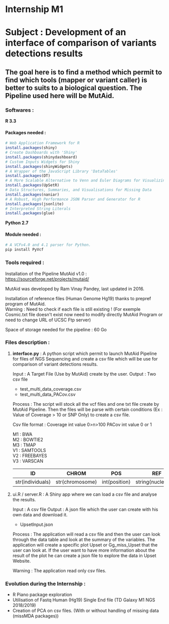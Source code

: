 # Internship M1
# Subject : Development of an interface of comparison of variants detections results

## The goal here is to find a method which permit to find which tools (mapper or variant caller) is better to suits to a biological question. The Pipeline used here will be MutAid. 

### **Softwares** : 
**R 3.3**
#### Packages needed : 
```R
# Web Application Framework for R
install.packages(shiny)
# Create Dashboards with 'Shiny'
install.packages(shinydashboard)
# Custom Inputs Widgets for Shiny
install.packages(shinyWidgets)
# A Wrapper of the JavaScript Library 'DataTables'
install.packages(DT)
# A More Scalable Alternative to Venn and Euler Diagrams for Visualizing Intersecting Sets
install.packages(UpSetR)
# Data Structures, Summaries, and Visualisations for Missing Data
install.packages(naniar)
# A Robust, High Performance JSON Parser and Generator for R
install.packages(jsonlite)
# Interpreted String Literals
install.packages(glue)
```
**Python 2.7**
#### Module needed : 
```python
# A VCFv4.0 and 4.1 parser for Python.
pip install PyVcf
```

### **Tools required** : 
Installation of the Pipeline MutAid v1.0 : https://sourceforge.net/projects/mutaid/

MutAid was developed by Ram Vinay Pandey, last updated in 2016.

Installation of reference files (Human Genome Hg19) thanks to prepref program of MutAid.  
Warning : Need to check if each file is still existing ! 
(For exemple Cosmic.txt file doesn't exist now need to modify directly MutAid Program or need to change URL of UCSC Ftp server)

Space of storage needed for the pipeline : 60 Go


### **Files description** : 
1. **interface.py** : A python script which permit to launch MutAid Pipeline for files of NGS Sequencing and create a csv file which will be use for comparison of variant detections results. 

    Input : A Target File (Use by MutAid) create by the user. 
    Output : Two csv file 
    - test_multi_data_coverage.csv
    - test_multi_data_PACov.csv

    Process : The script will stock all the vcf files and one txt file create by MutAid Pipeline. Then the files will be parse with certain conditions (Ex : Value of Coverage > 10 or SNP Only) to create a csv file.

    Csv file format :
    Coverage int value 0>n>100
    PACov int value 0 or 1

    M1 : BWA        
    M2 : BOWTIE2    
    M3 : TMAP   
    V1 : SAMTOOLS   
    V2 : FREEBAYES    
    V3 : VARSCAN

    |ID|CHROM|POS|REF|ALT|M1V1|M1V2|M1V3|M2V1|M2V2|M2V3|M3V1|M3V2|M3V3|
    |---|---|---|---|---|---|---|---|---|---|---|---|---|---|
    |str(individuals)|str(chromosome)|int(position)|string(nucleotide)|string(nucleotide)|int(value)|int(value)|int(value)|int(value)|int(value)|int(value)|int(value)|int(value)|int(value)|

2. ui.R / server.R : A Shiny app where we can load a csv file and analyse the results. 

    Input : A csv file
    Output : A json file which the user can create with his own data and download it.
    - UpsetInput.json
    
    Process : The application will read a csv file and then the user can look through the data table and look at the summary of the variables. The application will create a specific plot Upset or Gg_miss_Upset that the user can look at. If the user want to have more information about the result of the plot he can create a json file to explore the data in Upset Website. 

    Warning : The application read only csv files. 


### Evolution during the Internship :
- R Piano package exploration
- Utilisation of Fastq Human (Hg19) Single End file (TD Galaxy M1 NGS 2018/2019)
- Creation of PCA on csv files. (With or without handling of missing data (missMDA packages))
